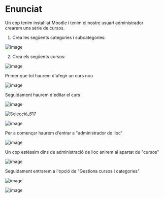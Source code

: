 # Enunciat

Un cop tenim instal·lat Moodle i tenim el nostre usuari administrador crearem una sèrie de cursos.

1. Crea les següents categories i subcategories:

![image](https://user-images.githubusercontent.com/110727546/204323379-2eab0c2d-8c02-4804-ab63-7b6fb611f381.png)

2. Crea els següents cursos:

![image](https://user-images.githubusercontent.com/110727546/204323603-c8047df3-c444-4e19-9008-5026778a6d05.png)

Primer que tot haurem d'afegir un curs nou

![image](https://user-images.githubusercontent.com/104194787/207887711-af890b46-ffd6-42b2-b542-48ab685545a2.png)

Seguidament haurem d'editar el curs

![image](https://user-images.githubusercontent.com/104194787/207889416-e5e291e0-222f-4801-b7be-111d596f218b.png)

![Selecció_617](https://user-images.githubusercontent.com/104194787/207889460-e1d8175c-a327-4209-b7dd-c805dda795e5.png)

![image](https://user-images.githubusercontent.com/104194787/207889777-fd0a94a7-7065-457f-b71a-365dd35a254e.png)

Per a començar haurem d'entrar a "administrador de lloc"

![image](https://user-images.githubusercontent.com/104194787/207904681-750d5f9b-2219-43bf-8114-d430f77fd8b2.png)

Un cop estèssim dins de administració de lloc anirem al apartat de "cursos"

![image](https://user-images.githubusercontent.com/104194787/207904862-1ddd6422-7837-4744-88ec-5d312c8d0b41.png)

Seguidament entrarem a l'opció de "Gestiona cursos i categories"

![image](https://user-images.githubusercontent.com/104194787/207905079-d499d217-50f7-4ee2-a179-875dff5704aa.png)


![image](https://user-images.githubusercontent.com/104194787/207904097-abac1850-73a0-4578-97b3-c70673c0ce73.png)
